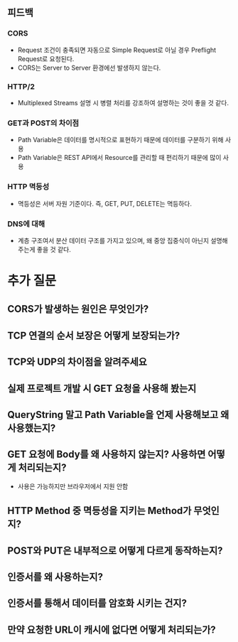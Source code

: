 ## 피드백

### CORS

- Request 조건이 충족되면 자동으로 Simple Request로 아닐 경우 Preflight Request로 요청된다.
- CORS는 Server to Server 환경에선 발생하지 않는다.

### HTTP/2

- Multiplexed Streams 설명 시 병렬 처리를 강조하여 설명하는 것이 좋을 것 같다.

### GET과 POST의 차이점

- Path Variable은 데이터를 명시적으로 표현하기 때문에 데이터를 구분하기 위해 사용
- Path Variable은 REST API에서 Resource를 관리할 때 편리하기 때문에 많이 사용

### HTTP 멱등성

- 멱등성은 서버 자원 기준이다. 즉, GET, PUT, DELETE는 멱등하다.

### DNS에 대해

- 계층 구조여서 분산 데이터 구조를 가지고 있으며, 왜 중앙 집중식이 아닌지 설명해 주는게 좋을 것 같다.

# 추가 질문

## CORS가 발생하는 원인은 무엇인가?

## TCP 연결의 순서 보장은 어떻게 보장되는가?

## TCP와 UDP의 차이점을 알려주세요

## 실제 프로젝트 개발 시 GET 요청을 사용해 봤는지

## QueryString 말고 Path Variable을 언제 사용해보고 왜 사용했는지?

## GET 요청에 Body를 왜 사용하지 않는지? 사용하면 어떻게 처리되는지?

- 사용은 가능하지만 브라우저에서 지원 안함

## HTTP Method 중 멱등성을 지키는 Method가 무엇인지?

## POST와 PUT은 내부적으로 어떻게 다르게 동작하는지?

## 인증서를 왜 사용하는지?

## 인증서를 통해서 데이터를 암호화 시키는 건지?

## 만약 요청한 URL이 캐시에 없다면 어떻게 처리되는가?
